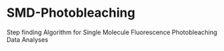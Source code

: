# SMD-Photobleaching
Step finding Algorithm for Single Molecule Fluorescence Photobleaching Data Analyses
